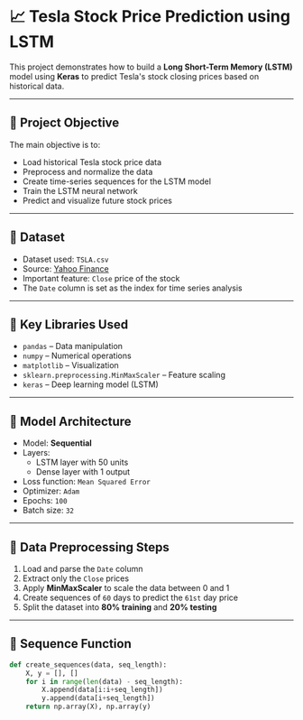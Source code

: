 # 📈 Tesla Stock Price Prediction using LSTM

This project demonstrates how to build a **Long Short-Term Memory (LSTM)** model using **Keras** to predict Tesla's stock closing prices based on historical data.

---

## 🧠 Project Objective

The main objective is to:

- Load historical Tesla stock price data
- Preprocess and normalize the data
- Create time-series sequences for the LSTM model
- Train the LSTM neural network
- Predict and visualize future stock prices

---

## 📂 Dataset

- Dataset used: `TSLA.csv`
- Source: [Yahoo Finance](https://finance.yahoo.com/)
- Important feature: `Close` price of the stock
- The `Date` column is set as the index for time series analysis

---

## 📌 Key Libraries Used

- `pandas` – Data manipulation
- `numpy` – Numerical operations
- `matplotlib` – Visualization
- `sklearn.preprocessing.MinMaxScaler` – Feature scaling
- `keras` – Deep learning model (LSTM)

---

## 🧪 Model Architecture

- Model: **Sequential**
- Layers:
  - LSTM layer with 50 units
  - Dense layer with 1 output
- Loss function: `Mean Squared Error`
- Optimizer: `Adam`
- Epochs: `100`
- Batch size: `32`

---

## 🔁 Data Preprocessing Steps

1. Load and parse the `Date` column
2. Extract only the `Close` prices
3. Apply **MinMaxScaler** to scale the data between 0 and 1
4. Create sequences of `60` days to predict the `61st` day price
5. Split the dataset into **80% training** and **20% testing**

---

## 🧩 Sequence Function

```python
def create_sequences(data, seq_length):
    X, y = [], []
    for i in range(len(data) - seq_length):
        X.append(data[i:i+seq_length])
        y.append(data[i+seq_length])
    return np.array(X), np.array(y)

